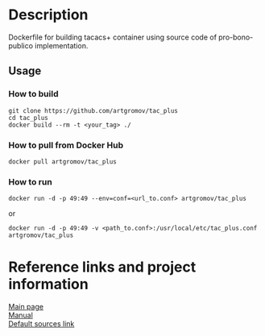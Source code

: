 # Description
Dockerfile for building tacacs+ container using source code of pro-bono-publico implementation.

## Usage
### How to build
```
git clone https://github.com/artgromov/tac_plus
cd tac_plus
docker build --rm -t <your_tag> ./
```
### How to pull from Docker Hub
```
docker pull artgromov/tac_plus
```
### How to run
```
docker run -d -p 49:49 --env=conf=<url_to.conf> artgromov/tac_plus
```
or
```
docker run -d -p 49:49 -v <path_to.conf>:/usr/local/etc/tac_plus.conf artgromov/tac_plus
```

# Reference links and project information

[Main page][1]  
[Manual][2]  
[Default sources link][3]  

[1]: http://www.pro-bono-publico.de/projects/
[2]: http://www.pro-bono-publico.de/projects/tac_plus.html
[3]: http://www.pro-bono-publico.de/projects/src/DEVEL.201706241310.tar.bz2
